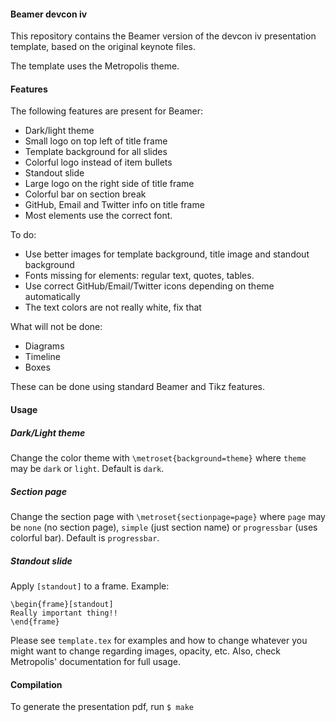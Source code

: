 #### Beamer devcon iv

This repository contains the Beamer version of the devcon iv presentation
template, based on the original keynote files.

The template uses the Metropolis theme.

#### Features

The following features are present for Beamer:
- Dark/light theme
- Small logo on top left of title frame
- Template background for all slides
- Colorful logo instead of item bullets
- Standout slide
- Large logo on the right side of title frame
- Colorful bar on section break
- GitHub, Email and Twitter info on title frame
- Most elements use the correct font.

To do:
- Use better images for template background, title image and standout background
- Fonts missing for elements: regular text, quotes, tables.
- Use correct GitHub/Email/Twitter icons depending on theme automatically
- The text colors are not really white, fix that
 
What will not be done:
- Diagrams
- Timeline
- Boxes

These can be done using standard Beamer and Tikz features.

#### Usage

##### Dark/Light theme
Change the color theme with `\metroset{background=theme}` where `theme` may be
`dark` or `light`. Default is `dark`.

##### Section page
Change the section page with `\metroset{sectionpage=page}` where `page` may be
`none` (no section page), `simple` (just section name) or `progressbar` (uses
colorful bar). Default is `progressbar`.

##### Standout slide
Apply `[standout]` to a frame. Example:
```
\begin{frame}[standout]
Really important thing!!
\end{frame}
```

Please see `template.tex` for examples and how to change whatever you might
want to change regarding images, opacity, etc.
Also, check Metropolis' documentation for full usage.

#### Compilation

To generate the presentation pdf, run
`$ make`
